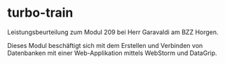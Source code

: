 # turbo-train

Leistungsbeurteilung zum Modul 209 bei Herr Garavaldi am BZZ Horgen.

Dieses Modul beschäftigt sich mit dem Erstellen und Verbinden von Datenbanken mit einer Web-Applikation mittels WebStorm und DataGrip.
